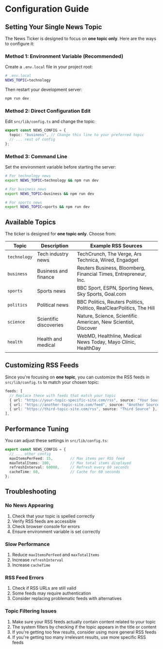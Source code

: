 # Configuration Guide

## Setting Your Single News Topic

The News Ticker is designed to focus on **one topic only**. Here are the ways to configure it:

### Method 1: Environment Variable (Recommended)

Create a `.env.local` file in your project root:

```bash
# .env.local
NEWS_TOPIC=technology
```

Then restart your development server:
```bash
npm run dev
```

### Method 2: Direct Configuration Edit

Edit `src/lib/config.ts` and change the topic:

```typescript
export const NEWS_CONFIG = {
  topic: "business", // Change this line to your preferred topic
  // ... rest of config
};
```

### Method 3: Command Line

Set the environment variable before starting the server:

```bash
# For technology news
export NEWS_TOPIC=technology && npm run dev

# For business news
export NEWS_TOPIC=business && npm run dev

# For sports news
export NEWS_TOPIC=sports && npm run dev
```

## Available Topics

The ticker is designed for **one topic only**. Choose from:

| Topic | Description | Example RSS Sources |
|-------|-------------|---------------------|
| `technology` | Tech industry news | TechCrunch, The Verge, Ars Technica, Wired, Engadget |
| `business` | Business and finance | Reuters Business, Bloomberg, Financial Times, Entrepreneur, Inc. |
| `sports` | Sports news | BBC Sport, ESPN, Sporting News, Sky Sports, Goal.com |
| `politics` | Political news | BBC Politics, Reuters Politics, Politico, RealClearPolitics, The Hill |
| `science` | Scientific discoveries | Nature, Science, Scientific American, New Scientist, Discover |
| `health` | Health and medical | WebMD, Healthline, Medical News Today, Mayo Clinic, HealthDay |

## Customizing RSS Feeds

Since you're focusing on **one topic**, you can customize the RSS feeds in `src/lib/config.ts` to match your chosen topic:

```typescript
feeds: [
  // Replace these with feeds that match your topic
  { url: "https://your-topic-specific-site.com/rss", source: "Your Source" },
  { url: "https://another-topic-site.com/feed", source: "Another Source" },
  { url: "https://third-topic-site.com/rss", source: "Third Source" },
],
```

## Performance Tuning

You can adjust these settings in `src/lib/config.ts`:

```typescript
export const NEWS_CONFIG = {
  // ... other config
  maxItemsPerFeed: 15,        // Max items per RSS feed
  maxTotalItems: 100,         // Max total items displayed
  refreshInterval: 60000,     // Refresh every 60 seconds
  cacheTime: 60,              // Cache for 60 seconds
};
```

## Troubleshooting

### No News Appearing

1. Check that your topic is spelled correctly
2. Verify RSS feeds are accessible
3. Check browser console for errors
4. Ensure environment variable is set correctly

### Slow Performance

1. Reduce `maxItemsPerFeed` and `maxTotalItems`
2. Increase `refreshInterval`
3. Increase `cacheTime`

### RSS Feed Errors

1. Check if RSS URLs are still valid
2. Some feeds may require authentication
3. Consider replacing problematic feeds with alternatives

### Topic Filtering Issues

1. Make sure your RSS feeds actually contain content related to your topic
2. The system filters by checking if the topic appears in the title or content
3. If you're getting too few results, consider using more general RSS feeds
4. If you're getting too many irrelevant results, use more specific RSS feeds
